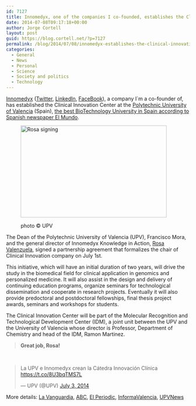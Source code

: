 ```yaml
---
id: 7127
title: Innomedyx, one of the companies I co-founded, establishes the Clinical Innovation Center at the Polytechnic University of Valencia
date: 2014-07-08T09:17:18+00:00
author: Jorge Cortell
layout: post
guid: https://blog.cortell.net/?p=7127
permalink: /blog/2014/07/08/innomedyx-establishes-the-clinical-innovation-center-at-the-polytechnic-university-of-valencia/
categories:
  - General
  - News
  - Personal
  - Science
  - Society and politics
  - Technology
---
```

<a title="https://www.innomedyx.es/" href="https://www.innomedyx.es/" target="_blank">Innomedyx</a> (<a title="https://twitter.com/INNOMEDYX" href="https://twitter.com/INNOMEDYX" target="_blank">Twitter</a>, <a title="https://www.linkedin.com/company/innomedyx" href="https://www.linkedin.com/company/innomedyx" target="_blank">LinkedIn</a>, <a title="https://es-es.facebook.com/Innomedyx" href="https://es-es.facebook.com/Innomedyx" target="_blank">FaceBook</a>), a company I`m a co-founder of, has established the Clinical Innovation Center at the <a title="https://www.upv.es" href="https://www.upv.es" target="_blank">Polytechnic University of Valencia</a> (Spain), <a title="https://www.upv.es/noticias-upv/noticia-6389-bioartes-en.html" href="https://www.upv.es/noticias-upv/noticia-6389-bioartes-en.html" target="_blank">the best BioTechnology University in Spain according to Spanish newspaper El Mundo</a>.<figure style="width: 400px" class="wp-caption aligncenter">

<img src="https://www.upv.es/upl/U0661285.jpg" alt="Rosa signing" width="400" height="252" /><figcaption class="wp-caption-text">photo © UPV</figcaption></figure> 

The Dean of the Polytechnic University of Valencia (UPV), Francisco Mora, and the general director of Innomedyx Knowledge in Action, <a title="https://twitter.com/valenzuela_rosa" href="https://twitter.com/valenzuela_rosa" target="_blank">Rosa Valenzuela</a>, signed a partnership agreement that formalizes the chair of Clinical Innovation company on July 1st.

This initiative, which will have an initial duration of two years, will drive the study in the biomedical field for clinical application in genomics and personalized medicine. It will also assist in the design and delivery of continuing education programs, organize seminars for technological dissemination and cooperate in research projects. Eventually it will also provide predoctoral and postdoctoral fellowships, final thesis project awards, seminars and workshops for students.

The Clinical Innovation Center will be part of the Molecular Recognition and Technological Development Center (IDM), a joint unit between the UPV and the University of Valencia whose director is Professor, Department of Chemistry and head of the IDM, Ramon Martinez.

> **Great job, Rosa!**

&nbsp;

<blockquote class="twitter-tweet" lang="en">
  <p>
    La UPV e Innomedyx crean la Cátedra Innovación Clínica <a href="https://t.co/8U3bqTMS7L">https://t.co/8U3bqTMS7L</a>
  </p>
  
  <p>
    — UPV (@UPV) <a href="https://twitter.com/UPV/statuses/484649056325881857">July 3, 2014</a>
  </p>
</blockquote>



More details: <a title="https://www.lavanguardia.com/local/valencia/20140701/54411472803/la-upv-y-la-innomedyx-knowledge-crean-la-catedra-innovacion-clinica.html" href="https://www.lavanguardia.com/local/valencia/20140701/54411472803/la-upv-y-la-innomedyx-knowledge-crean-la-catedra-innovacion-clinica.html" target="_blank">La Vanguardia</a>, <a title="https://www.abc.es/agencias/noticia.asp?noticia=1612644" href="https://www.abc.es/agencias/noticia.asp?noticia=1612644" target="_blank">ABC</a>, <a title="https://www.elperiodic.com/valencia/noticias/312214_empresa-innomedyx-knowledge-crean-catedra-innovacion-clinica.html" href="https://www.elperiodic.com/valencia/noticias/312214_empresa-innomedyx-knowledge-crean-catedra-innovacion-clinica.html" target="_blank">El Periodic</a>, <a title="https://www.informavalencia.com/salud/item/5960-la-upv-y-la-empresa-innomedyx-knowledge-crean-la-catedra-de-innovacion-clinica" href="https://www.informavalencia.com/salud/item/5960-la-upv-y-la-empresa-innomedyx-knowledge-crean-la-catedra-de-innovacion-clinica" target="_blank">InformaValencia</a>, <a title="https://www.upv.es/entidades/SIE/noticia_887093v.html" href="https://www.upv.es/entidades/SIE/noticia_887093v.html" target="_blank">UPVNews</a>